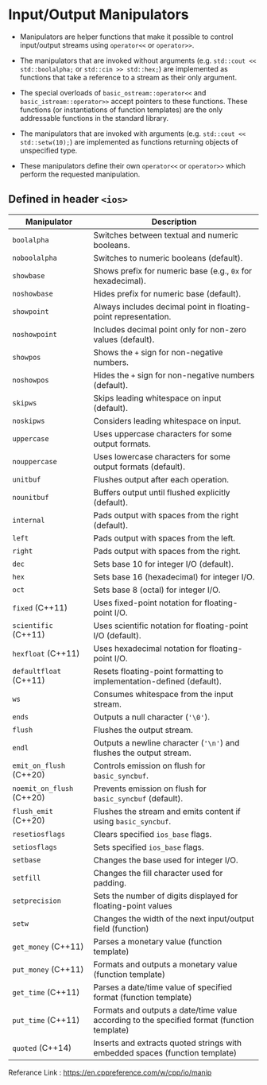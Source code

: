 # Input/Output Manipulators

 * Manipulators are helper functions that make it possible to control input/output streams using `operator<<` or `operator>>`.

 * The manipulators that are invoked without arguments (e.g. `std::cout << std::boolalpha;` or `std::cin >> std::hex;`) are implemented as functions that take a reference to a stream as their only argument. 
 * The special overloads of `basic_ostream::operator<<` and `basic_istream::operator>>` accept pointers to these functions. These functions (or instantiations of function templates) are the only addressable functions in the standard library.

 * The manipulators that are invoked with arguments (e.g. `std::cout << std::setw(10);`) are implemented as functions returning objects of unspecified type.
 * These manipulators define their own `operator<<` or `operator>>` which perform the requested manipulation.

 ## Defined in header `<ios>`

| Manipulator | Description |
|---|---|
| `boolalpha` | Switches between textual and numeric booleans. |
| `noboolalpha` | Switches to numeric booleans (default). |
| `showbase` | Shows prefix for numeric base (e.g., `0x` for hexadecimal). |
| `noshowbase` | Hides prefix for numeric base (default). |
| `showpoint` | Always includes decimal point in floating-point representation. |
| `noshowpoint` | Includes decimal point only for non-zero values (default). |
| `showpos` | Shows the `+` sign for non-negative numbers. |
| `noshowpos` | Hides the `+` sign for non-negative numbers (default). |
| `skipws` | Skips leading whitespace on input (default). |
| `noskipws` | Considers leading whitespace on input. |
| `uppercase` | Uses uppercase characters for some output formats. |
| `nouppercase` | Uses lowercase characters for some output formats (default). |
| `unitbuf` | Flushes output after each operation. |
| `nounitbuf` | Buffers output until flushed explicitly (default). |
| `internal` | Pads output with spaces from the right (default). |
| `left` | Pads output with spaces from the left. |
| `right` | Pads output with spaces from the right. |
| `dec` | Sets base 10 for integer I/O (default). |
| `hex` | Sets base 16 (hexadecimal) for integer I/O. |
| `oct` | Sets base 8 (octal) for integer I/O. |
| `fixed` (C++11) | Uses fixed-point notation for floating-point I/O. |
| `scientific` (C++11) | Uses scientific notation for floating-point I/O (default). |
| `hexfloat` (C++11) | Uses hexadecimal notation for floating-point I/O. |
| `defaultfloat` (C++11) | Resets floating-point formatting to implementation-defined (default). |
| `ws` | Consumes whitespace from the input stream. |
| `ends` | Outputs a null character (`'\0'`). |
| `flush` | Flushes the output stream. |
| `endl` | Outputs a newline character (`'\n'`) and flushes the output stream. |
| `emit_on_flush` (C++20) | Controls emission on flush for `basic_syncbuf`. |
| `noemit_on_flush` (C++20) | Prevents emission on flush for `basic_syncbuf` (default). |
| `flush_emit` (C++20) | Flushes the stream and emits content if using `basic_syncbuf`. |
| `resetiosflags` | Clears specified `ios_base` flags. |
| `setiosflags` | Sets specified `ios_base` flags. |
| `setbase` | Changes the base used for integer I/O. |
| `setfill` | Changes the fill character used for padding. |
| `setprecision` | Sets the number of digits displayed for floating-point values |
| `setw` | Changes the width of the next input/output field (function) |
| `get_money` (C++11) | Parses a monetary value (function template) |
| `put_money` (C++11) | Formats and outputs a monetary value (function template) |
| `get_time` (C++11) | Parses a date/time value of specified format (function template) |
| `put_time` (C++11) | Formats and outputs a date/time value according to the specified format (function template) |
| `quoted` (C++14) | Inserts and extracts quoted strings with embedded spaces (function template) |


Referance Link : https://en.cppreference.com/w/cpp/io/manip